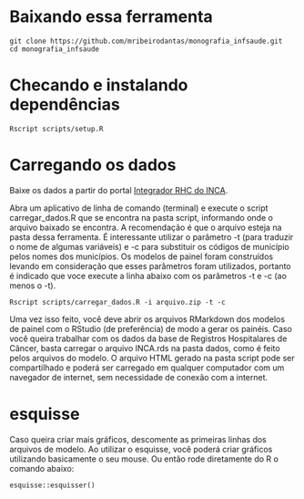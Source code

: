 # Baixando essa ferramenta

```
git clone https://github.com/mribeirodantas/monografia_infsaude.git
cd monografia_infsaude
```

# Checando e instalando dependências
```
Rscript scripts/setup.R
```

# Carregando os dados
Baixe os dados a partir do portal [Integrador RHC do INCA](https://irhc.inca.gov.br/RHCNet/visualizaTabNetExterno.action).

Abra um aplicativo de linha de comando (terminal) e execute o script carregar_dados.R que se encontra na pasta script, informando onde o arquivo baixado se encontra. A recomendação é que o arquivo esteja na pasta dessa ferramenta.
É interessante utilizar o parâmetro -t (para traduzir o nome de algumas variáveis) e -c para substituir os códigos de município pelos nomes dos municípios. Os modelos de painel foram construídos levando em consideração que esses
parâmetros foram utilizados, portanto é indicado que voce execute a linha abaixo com os parâmetros -t e -c (ao menos o -t).

```
Rscript scripts/carregar_dados.R -i arquivo.zip -t -c
```

Uma vez isso feito, você deve abrir os arquivos RMarkdown dos modelos de painel com o RStudio (de preferência) de modo a gerar os painéis. Caso você queira trabalhar com os dados da base de Registros Hospitalares de Câncer, basta
carregar o arquivo INCA.rds na pasta dados, como é feito pelos arquivos do modelo. O arquivo HTML gerado na pasta script pode ser compartilhado e poderá ser carregado em qualquer computador com um navegador de internet, sem
necessidade de conexão com a internet.

# esquisse
Caso queira criar mais gráficos, descomente as primeiras linhas dos arquivos de modelo. Ao utilizar o esquisse, você poderá criar gráficos utilizando basicamente o seu mouse. Ou então rode diretamente do R o comando abaixo:
```
esquisse::esquisser()
```

